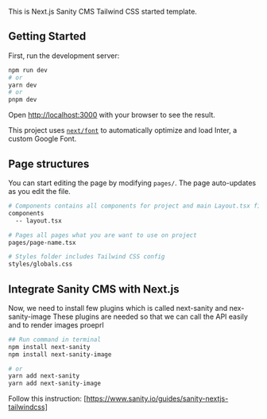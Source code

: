 This is Next.js Sanity CMS Tailwind CSS started template.

## Getting Started

First, run the development server:

```bash
npm run dev
# or
yarn dev
# or
pnpm dev
```

Open [http://localhost:3000](http://localhost:3000) with your browser to see the result.

This project uses [`next/font`](https://nextjs.org/docs/basic-features/font-optimization) to automatically optimize and load Inter, a custom Google Font.

## Page structures

You can start editing the page by modifying `pages/`. The page auto-updates as you edit the file.

```bash
# Components contains all components for project and main Layout.tsx file
components
  -- layout.tsx

# Pages all pages what you are want to use on project
pages/page-name.tsx

# Styles folder includes Tailwind CSS config
styles/globals.css
```

## Integrate Sanity CMS with Next.js

Now, we need to install few plugins which is called next-sanity and nex-sanity-image These plugins are needed so that we can call the API easily and to render images proeprl

```bash
## Run command in terminal
npm install next-sanity
npm install next-sanity-image

# or
yarn add next-sanity
yarn add next-sanity-image

```

Follow this instruction: [https://www.sanity.io/guides/sanity-nextjs-tailwindcss]
